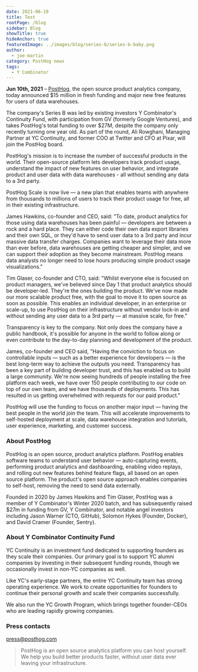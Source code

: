 ```yaml
---
date: 2021-06-10
title: Test
rootPage: /blog
sidebar: Blog
showTitle: true
hideAnchor: true
featuredImage: ../images/blog/series-b/series-b-baby.png
author:
  - joe-martin
category: PostHog news
tags:
  - Y Combinator
---
```


**Jun 10th, 2021** – [PostHog](https://posthog.com), the open source product analytics company, today announced $15 million in fresh funding and major new free features for users of data warehouses.

The company's Series B was led by existing investors Y Combinator's Continuity Fund, with participation from GV (formerly Google Ventures), and takes PostHog's total funding to over $27M, despite the company only recently turning one year old. As part of the round, Ali Rowghani, Managing Partner at YC Continuity, and former COO at Twitter and CFO at Pixar, will join the PostHog board. 

PostHog's mission is to increase the number of successful products in the world. Their open-source platform lets developers track product usage, understand the impact of new features on user behavior, and integrate product and user data with data warehouses - all without sending any data to a 3rd party.

PostHog Scale is now live — a new plan that enables teams with anywhere from thousands to millions of users to track their product usage for free, all in their existing infrastructure.

James Hawkins, co-founder and CEO, said: "To date, product analytics for those using data warehouses has been painful — developers are between a rock and a hard place. They can either code their own data export libraries and their own SQL, or they'd have to send user data to a 3rd party and incur massive data transfer charges. Companies want to leverage their data more than ever before, data warehouses are getting cheaper and simpler, and we can support their adoption as they become mainstream. PostHog means data analysts no longer need to lose hours producing simple product usage visualizations."

Tim Glaser, co-founder and CTO, said: "Whilst everyone else is focused on product managers, we've believed since Day 1 that product analytics should be developer-led. They're the ones building the product. We've now made our more scalable product free, with the goal to move it to open source as soon as possible. This enables an individual developer, in an enterprise or scale-up, to use PostHog on their infrastructure without vendor lock-in and without sending any user data to a 3rd party — at massive scale, for free."

Transparency is key to the company. Not only does the company have a public handbook, it's possible for anyone in the world to follow along or even contribute to the day-to-day planning and development of the product.

James, co-founder and CEO said, "Having the conviction to focus on controllable inputs — such as a better experience for developers — is the best long-term way to achieve the outputs you need. Transparency has been a key part of building developer trust, and this has enabled us to build a large community. We're now seeing hundreds of people installing the free platform each week, we have over 150 people contributing to our code on top of our own team, and we have thousands of deployments. This has resulted in us getting overwhelmed with requests for our paid product."

PostHog will use the funding to focus on another major input — having the best people in the world join the team. This will accelerate improvements to self-hosted deployment at scale, data warehouse integration and tutorials, user experience, marketing, and customer success.

### About PostHog 

PostHog is an open source, product analytics platform. PostHog enables software teams to understand user behavior — auto-capturing events, performing product analytics and dashboarding, enabling video replays, and rolling out new features behind feature flags, all based on an open source platform. The product's open source approach enables companies to self-host, removing the need to send data externally. 

Founded in 2020 by James Hawkins and Tim Glaser, PostHog was a member of Y Combinator's Winter 2020 batch, and has subsequently raised $27m in funding from GV, Y Combinator, and notable angel investors including Jason Warner (CTO, GitHub), Solomon Hykes (Founder, Docker), and David Cramer (Founder, Sentry).

### About Y Combinator Continuity Fund

YC Continuity is an investment fund dedicated to supporting founders as they scale their companies. Our primary goal is to support YC alumni companies by investing in their subsequent funding rounds, though we occasionally invest in non-YC companies as well.

Like YC's early-stage partners, the entire YC Continuity team has strong operating experience. We work to create opportunities for founders to continue their personal growth and scale their companies successfully.

We also run the YC Growth Program, which brings together founder-CEOs who are leading rapidly growing companies.

### Press contacts

[press@posthog.com](mailto:press@posthog.com)

> PostHog is an open source analytics platform you can host yourself. We help you build better products faster, without user data ever leaving your infrastructure.

<ArrayCTA />
